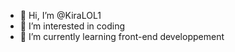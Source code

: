 - 👋 Hi, I’m @KiraLOL1
- 👀 I’m interested in coding
- 🌱 I’m currently learning front-end developpement

<!---
KiraLOL1/KiraLOL1 is a ✨ special ✨ repository because its `README.md` (this file) appears on your GitHub profile.
You can click the Preview link to take a look at your changes.
--->
